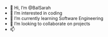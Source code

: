 - 👋 Hi, I’m @BalSarah
- 👀 I’m interested in coding
- 🌱 I’m currently learning Software Engineering 
- 💞️ I’m looking to collaborate on projects 
- 📫 

<!---
BalSarah/BalSarah is a ✨ special ✨ repository because its `README.md` (this file) appears on your GitHub profile.
You can click the Preview link to take a look at your changes.
--->
